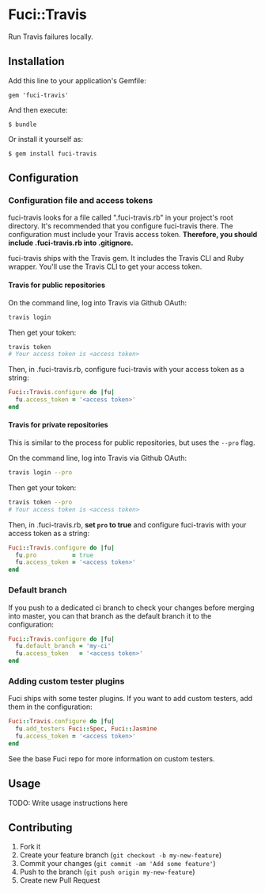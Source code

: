 # Fuci::Travis

Run Travis failures locally.

## Installation

Add this line to your application's Gemfile:

    gem 'fuci-travis'

And then execute:

    $ bundle

Or install it yourself as:

    $ gem install fuci-travis

## Configuration
### Configuration file and access tokens

fuci-travis looks for a file called ".fuci-travis.rb" in your project's
root directory. It's recommended that you configure fuci-travis there.
The configuration must include your Travis access token. **Therefore,
you should include .fuci-travis.rb into .gitignore.**

fuci-travis ships with the Travis gem. It includes the Travis CLI and
Ruby wrapper. You'll use the Travis CLI to get your access token.

#### Travis for public repositories

On the command line, log into Travis via Github OAuth:
```sh
travis login
```

Then get your token:
```sh
travis token
# Your access token is <access token>
```

Then, in .fuci-travis.rb, configure fuci-travis with your access token
as a string:
```ruby
Fuci::Travis.configure do |fu|
  fu.access_token = '<access token>'
end
```

#### Travis for private repositories

This is similar to the process for public repositories, but uses the
`--pro` flag.

On the command line, log into Travis via Github OAuth:
```sh
travis login --pro
```

Then get your token:
```sh
travis token --pro
# Your access token is <access token>
```

Then, in .fuci-travis.rb, **set `pro` to true** and configure
fuci-travis with your access token as a string:
```ruby
Fuci::Travis.configure do |fu|
  fu.pro          = true
  fu.access_token = '<access token>'
end
```

### Default branch

If you push to a dedicated ci branch to check your changes before
merging into master, you can that branch as the default branch it to
the configuration:
```ruby
Fuci::Travis.configure do |fu|
  fu.default_branch = 'my-ci'
  fu.access_token   = '<access token>'
end
```

### Adding custom tester plugins

Fuci ships with some tester plugins. If you want to add custom testers,
add them in the configuration:
```ruby
Fuci::Travis.configure do |fu|
  fu.add_testers Fuci::Spec, Fuci::Jasmine
  fu.access_token = '<access token>'
end
```

See the base Fuci repo for more information on custom testers.

## Usage

TODO: Write usage instructions here

## Contributing

1. Fork it
2. Create your feature branch (`git checkout -b my-new-feature`)
3. Commit your changes (`git commit -am 'Add some feature'`)
4. Push to the branch (`git push origin my-new-feature`)
5. Create new Pull Request
